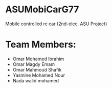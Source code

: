 # ASUMobiCarG77
Mobile controlled rc car (2nd-elec. ASU Project)
# Team Members:
- Omar Mohamed Ibrahim 
- Omar Magdy Emam
- Omar Mahmoud Shafik
- Yasmine Mohamed Nour
- Nada walid mohamed
